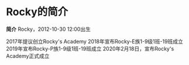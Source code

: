 # Rocky的简介
**简介**
Rocky，2012-10-30 12:00出生

2017年提议创立Rocky's Academy
2018年宣布Rocky-E族1-9级1班-19班成立
2019年宣布Rocky-P族1-9级1班-19班成立
2020年2月18日，宣布Rocky's Academy正式成立
